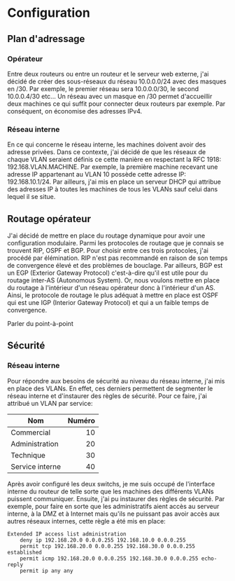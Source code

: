 # Configuration

## Plan d'adressage

### Opérateur

Entre deux routeurs ou entre un routeur et le serveur web externe, j'ai décidé de créer des sous-réseaux du réseau 10.0.0.0/24 avec des masques en /30. Par exemple, le premier réseau sera 10.0.0.0/30, le second 10.0.0.4/30 etc... Un réseau avec un masque en /30 permet d'accueillir deux machines ce qui suffit pour connecter deux routeurs par exemple. Par conséquent, on économise des adresses IPv4.

### Réseau interne

En ce qui concerne le réseau interne, les machines doivent avoir des adresse privées. Dans ce contexte, j'ai décidé de que les réseaux de chaque VLAN seraient définis ce cette manière en respectant la RFC 1918: 192.168.VLAN.MACHINE. Par exemple, la première machine recevant une adresse IP appartenant au VLAN 10 possède cette adresse IP: 192.168.10.1/24. Par ailleurs, j'ai mis en place un serveur DHCP qui attribue des adresses IP à toutes les machines de tous les VLANs sauf celui dans lequel il se situe.

## Routage opérateur

J'ai décidé de mettre en place du routage dynamique pour avoir une configuration modulaire. Parmi les protocoles de routage que je connais se trouvent RIP, OSPF et BGP. Pour choisir entre ces trois protocoles, j'ai procédé par élémination. RIP n'est pas recommandé en raison de son temps de convergence élevé et des problèmes de bouclage. Par ailleurs, BGP est un EGP (Exterior Gateway Protocol) c'est-à-dire qu'il est utile pour du routage inter-AS (Autonomous System). Or, nous voulons mettre en place du routage à l'intérieur d'un réseau opérateur donc à l'intérieur d'un AS. Ainsi, le protocole de routage le plus adéquat à mettre en place est OSPF qui est une IGP (Interior Gateway Protocol) et qui a un faible temps de convergence. 

Parler du point-à-point

## Sécurité 

### Réseau interne

Pour répondre aux besoins de sécurité au niveau du réseau interne, j'ai mis en place des VLANs. En effet, ces derniers permettent de segmenter le réseau interne et d'instaurer des règles de sécurité. Pour ce faire, j'ai attribué un VLAN par service:

|Nom|Numéro|
|---|---:|
|Commercial|10|
|Administration|20|
|Technique|30|
|Service interne|40|

Après avoir configuré les deux switchs, je me suis occupé de l'interface interne du routeur de telle sorte que les machines des différents VLANs puissent communiquer. Ensuite, j'ai pu instaurer des règles de sécurité. Par exemple, pour faire en sorte que les administratifs aient accès au serveur interne, à la DMZ et à Internet mais qu'ils ne puissant pas avoir accès aux autres réseaux internes, cette règle a été mis en place:

```
Extended IP access list administration
    deny ip 192.168.20.0 0.0.0.255 192.168.10.0 0.0.0.255
    permit tcp 192.168.20.0 0.0.0.255 192.168.30.0 0.0.0.255    established
    permit icmp 192.168.20.0 0.0.0.255 192.168.30.0 0.0.0.255 echo-reply
    permit ip any any
```